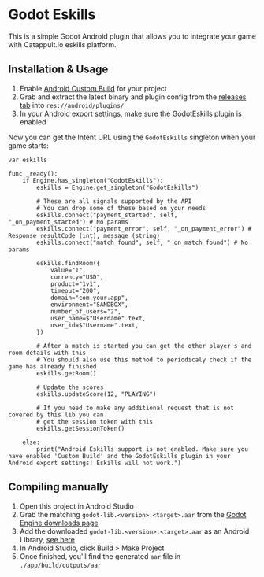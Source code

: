 # Godot Eskills

This is a simple Godot Android plugin that allows you to integrate your game with Catappult.io eskills platform.

## Installation & Usage

1. Enable [Android Custom Build](https://docs.godotengine.org/en/stable/getting_started/workflow/export/android_custom_build.html) for your project
2. Grab and extract the latest binary and plugin config from the [releases tab](https://github.com/G4brym/godot-eskills/releases) into `res://android/plugins/`
3. In your Android export settings, make sure the GodotEskills plugin is enabled

Now you can get the Intent URL using the `GodotEskills` singleton when your game starts:

```gdscript
var eskills

func _ready():
    if Engine.has_singleton("GodotEskills"):
        eskills = Engine.get_singleton("GodotEskills")

        # These are all signals supported by the API
        # You can drop some of these based on your needs
        eskills.connect("payment_started", self, "_on_payment_started") # No params
        eskills.connect("payment_error", self, "_on_payment_error") # Response resultCode (int), message (string)
        eskills.connect("match_found", self, "_on_match_found") # No params

        eskills.findRoom({
            value="1",
            currency="USD",
            product="1v1",
            timeout="200",
            domain="com.your.app",
            environment="SANDBOX",
            number_of_users="2",
            user_name=$"Username".text,
            user_id=$"Username".text,
        })
        
        # After a match is started you can get the other player's and room details with this
        # You should also use this method to periodicaly check if the game has already finished
        eskills.getRoom()
        
        # Update the scores
        eskills.updateScore(12, "PLAYING")
        
        # If you need to make any additional request that is not covered by this lib you can 
        # get the session token with this
        eskills.getSessionToken()

    else:
        print("Android Eskills support is not enabled. Make sure you have enabled 'Custom Build' and the GodotEskills plugin in your Android export settings! Eskills will not work.")
```


## Compiling manually

1. Open this project in Android Studio
2. Grab the matching `godot-lib.<version>.<target>.aar` from the [Godot Engine downloads page](https://godotengine.org/download)
3. Add the downloaded `godot-lib.<version>.<target>.aar` as an Android Library, [see here](https://developer.android.com/studio/projects/android-library#AddDependency)
4. In Android Studio, click Build > Make Project
5. Once finished, you'll find the generated `aar` file in `./app/build/outputs/aar`
